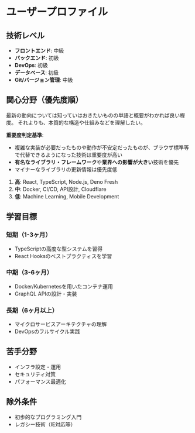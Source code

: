 # ユーザープロファイル

## 技術レベル
- **フロントエンド**: 中級
- **バックエンド**: 初級
- **DevOps**: 初級
- **データベース**: 初級
- **Git/バージョン管理**: 中級

## 関心分野（優先度順）

最新の動向については知っていはおきたいものの単語と概要がわかれば良い程度。
それよりも、本質的な構造や仕組みなどを理解したい。

**重要度判定基準**:
- 複雑な実装が必要だったものや動作が不安定だったものが、ブラウザ標準等で代替できるようになった技術は重要度が高い
- **有名なライブラリ・フレームワーク**や**業界への影響が大きい**技術を優先
- マイナーなライブラリの更新情報は優先度低

1. **高**: React, TypeScript, Node.js, Deno Fresh
2. **中**: Docker, CI/CD, API設計, Cloudflare
3. **低**: Machine Learning, Mobile Development

## 学習目標
### 短期（1-3ヶ月）
- TypeScriptの高度な型システムを習得
- React Hooksのベストプラクティスを学習

### 中期（3-6ヶ月）
- Docker/Kubernetesを用いたコンテナ運用
- GraphQL APIの設計・実装

### 長期（6ヶ月以上）
- マイクロサービスアーキテクチャの理解
- DevOpsのフルサイクル実践

## 苦手分野
- インフラ設定・運用
- セキュリティ対策
- パフォーマンス最適化

## 除外条件
- 初歩的なプログラミング入門
- レガシー技術（IE対応等）
